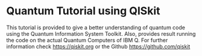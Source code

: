 # Quantum Tutorial using QISkit

This tutorial is provided to give a better understanding of quantum code 
using the Quantum Information System Toolkit. Also, provides result running
the code on the actual Quantum Computers of IBM Q. For further information
check https://qiskit.org or the Github https://github.com/qiskit
